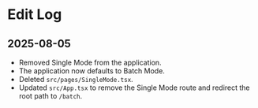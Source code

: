 # Edit Log

## 2025-08-05

- Removed Single Mode from the application.
- The application now defaults to Batch Mode.
- Deleted `src/pages/SingleMode.tsx`.
- Updated `src/App.tsx` to remove the Single Mode route and redirect the root path to `/batch`.
